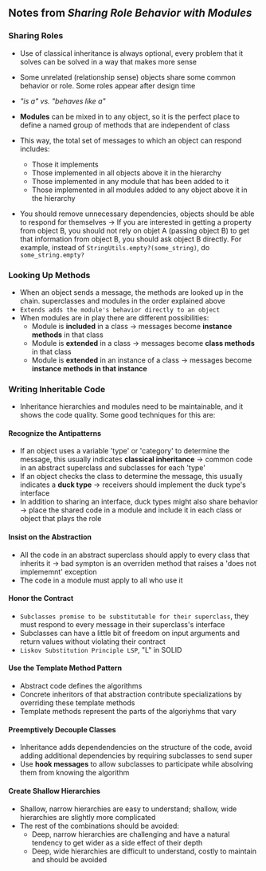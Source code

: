 ## Notes from *Sharing Role Behavior with Modules*

### Sharing Roles
- Use of classical inheritance is always optional, every problem that it solves can be solved in a way that makes more sense
- Some unrelated (relationship sense) objects share some common behavior or role. Some roles appear after design time
- *"is a" vs. "behaves like a"*
- **Modules** can be mixed in to any object, so it is the perfect place to define a named group of methods that are independent of class
- This way, the total set of messages to which an object can respond includes:
  * Those it implements
  * Those implemented in all objects above it in the hierarchy
  * Those implemented in any module that has been added to it
  * Those implemented in all modules added to any object above it in the hierarchy  

- You should remove unnecessary dependencies, objects should be able to respond for themselves -> If you are interested in getting a property from object B, you should not rely on objet A (passing object B) to get that information from object B, you should ask object B directly. For example, instead of `StringUtils.empty?(some_string)`, do `some_string.empty?`

### Looking Up Methods
- When an object sends a message, the methods are looked up in the chain. superclasses and modules in the order explained above
- `Extends adds the module's behavior directly to an object`
- When modules are in play there are different possibilities:
  * Module is **included** in a class -> messages become **instance methods** in that class
  * Module is **extended** in a class -> messages become **class methods** in that class
  * Module is **extended** in an instance of a class -> messages become **instance methods in that instance**

### Writing Inheritable Code
- Inheritance hierarchies and modules need to be maintainable, and it shows the code quality. Some good techniques for this are:

#### Recognize the Antipatterns
- If an object uses a variable 'type' or 'category' to determine the message, this usually indicates **classical inheritance** -> common code in an abstract superclass and subclasses for each 'type'
- If an object checks the class to determine the message, this usually indicates a **duck type** -> receivers should implement the duck type's interface
- In addition to sharing an interface, duck types might also share behavior -> place the shared code in a module and include it in each class or object that plays the role

#### Insist on the Abstraction
- All the code in an abstract superclass should apply to every class that inherits it -> bad sympton is an overriden method that raises a 'does not implememnt' exception
- The code in a module must apply to all who use it

#### Honor the Contract
- `Subclasses promise to be substitutable for their superclass`, they must respond to every message in their superclass's interface
- Subclasses can have a little bit of freedom on input arguments and return values without violating their contract
- `Liskov Substitution Principle LSP`, "L" in SOLID

#### Use the Template Method Pattern
- Abstract code defines the algorithms
- Concrete inheritors of that abstraction contribute specializations by overriding these template methods
- Template methods represent the parts of the algoriyhms that vary

#### Preemptively Decouple Classes
- Inheritance adds dependendencies on the structure of the code, avoid adding additional dependencies by requiring subclasses to send super
- Use **hook messages** to allow subclasses to participate while absolving them from knowing the algorithm

#### Create Shallow Hierarchies
- Shallow, narrow hierarchies are easy to understand; shallow, wide hierarchies are slightly more complicated
- The rest of the combinations should be avoided:
  * Deep, narrow hierarchies are challenging and have a natural tendency to get wider as a side effect of their depth
  * Deep, wide hierarchies are difficult to understand, costly to maintain and should be avoided

